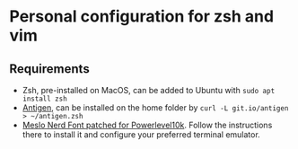 # Personal configuration for zsh and vim

## Requirements
- Zsh, pre-installed on MacOS, can be added to Ubuntu with `sudo apt install zsh`
- [Antigen](https://github.com/zsh-users/antigen), can be installed on the home folder by `curl -L git.io/antigen > ~/antigen.zsh`
- [Meslo Nerd Font patched for Powerlevel10k](https://github.com/romkatv/powerlevel10k#meslo-nerd-font-patched-for-powerlevel10k). Follow the instructions there to install it and configure your preferred terminal emulator.

